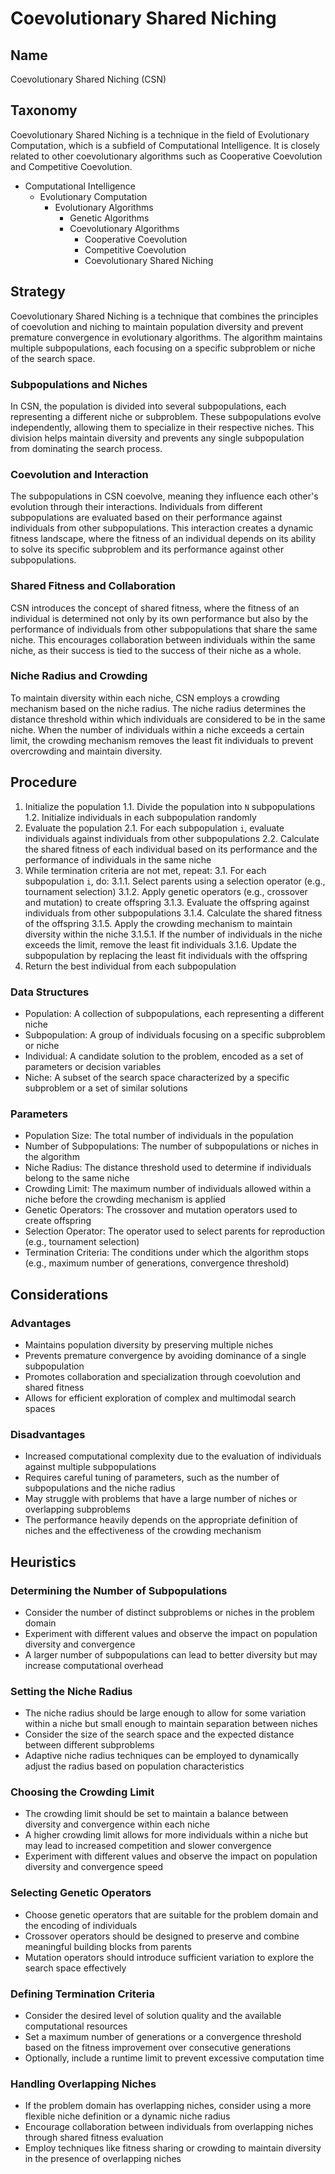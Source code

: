 # Coevolutionary Shared Niching

## Name
Coevolutionary Shared Niching (CSN)

## Taxonomy
Coevolutionary Shared Niching is a technique in the field of Evolutionary Computation, which is a subfield of Computational Intelligence. It is closely related to other coevolutionary algorithms such as Cooperative Coevolution and Competitive Coevolution.

- Computational Intelligence
  - Evolutionary Computation
    - Evolutionary Algorithms
      - Genetic Algorithms
      - Coevolutionary Algorithms
        - Cooperative Coevolution
        - Competitive Coevolution
        - Coevolutionary Shared Niching

## Strategy
Coevolutionary Shared Niching is a technique that combines the principles of coevolution and niching to maintain population diversity and prevent premature convergence in evolutionary algorithms. The algorithm maintains multiple subpopulations, each focusing on a specific subproblem or niche of the search space.

### Subpopulations and Niches
In CSN, the population is divided into several subpopulations, each representing a different niche or subproblem. These subpopulations evolve independently, allowing them to specialize in their respective niches. This division helps maintain diversity and prevents any single subpopulation from dominating the search process.

### Coevolution and Interaction
The subpopulations in CSN coevolve, meaning they influence each other's evolution through their interactions. Individuals from different subpopulations are evaluated based on their performance against individuals from other subpopulations. This interaction creates a dynamic fitness landscape, where the fitness of an individual depends on its ability to solve its specific subproblem and its performance against other subpopulations.

### Shared Fitness and Collaboration
CSN introduces the concept of shared fitness, where the fitness of an individual is determined not only by its own performance but also by the performance of individuals from other subpopulations that share the same niche. This encourages collaboration between individuals within the same niche, as their success is tied to the success of their niche as a whole.

### Niche Radius and Crowding
To maintain diversity within each niche, CSN employs a crowding mechanism based on the niche radius. The niche radius determines the distance threshold within which individuals are considered to be in the same niche. When the number of individuals within a niche exceeds a certain limit, the crowding mechanism removes the least fit individuals to prevent overcrowding and maintain diversity.

## Procedure
1. Initialize the population
   1.1. Divide the population into `N` subpopulations
   1.2. Initialize individuals in each subpopulation randomly
2. Evaluate the population
   2.1. For each subpopulation `i`, evaluate individuals against individuals from other subpopulations
   2.2. Calculate the shared fitness of each individual based on its performance and the performance of individuals in the same niche
3. While termination criteria are not met, repeat:
   3.1. For each subpopulation `i`, do:
       3.1.1. Select parents using a selection operator (e.g., tournament selection)
       3.1.2. Apply genetic operators (e.g., crossover and mutation) to create offspring
       3.1.3. Evaluate the offspring against individuals from other subpopulations
       3.1.4. Calculate the shared fitness of the offspring
       3.1.5. Apply the crowding mechanism to maintain diversity within the niche
             3.1.5.1. If the number of individuals in the niche exceeds the limit, remove the least fit individuals
       3.1.6. Update the subpopulation by replacing the least fit individuals with the offspring
4. Return the best individual from each subpopulation

### Data Structures
- Population: A collection of subpopulations, each representing a different niche
- Subpopulation: A group of individuals focusing on a specific subproblem or niche
- Individual: A candidate solution to the problem, encoded as a set of parameters or decision variables
- Niche: A subset of the search space characterized by a specific subproblem or a set of similar solutions

### Parameters
- Population Size: The total number of individuals in the population
- Number of Subpopulations: The number of subpopulations or niches in the algorithm
- Niche Radius: The distance threshold used to determine if individuals belong to the same niche
- Crowding Limit: The maximum number of individuals allowed within a niche before the crowding mechanism is applied
- Genetic Operators: The crossover and mutation operators used to create offspring
- Selection Operator: The operator used to select parents for reproduction (e.g., tournament selection)
- Termination Criteria: The conditions under which the algorithm stops (e.g., maximum number of generations, convergence threshold)

## Considerations
### Advantages
- Maintains population diversity by preserving multiple niches
- Prevents premature convergence by avoiding dominance of a single subpopulation
- Promotes collaboration and specialization through coevolution and shared fitness
- Allows for efficient exploration of complex and multimodal search spaces

### Disadvantages
- Increased computational complexity due to the evaluation of individuals against multiple subpopulations
- Requires careful tuning of parameters, such as the number of subpopulations and the niche radius
- May struggle with problems that have a large number of niches or overlapping subproblems
- The performance heavily depends on the appropriate definition of niches and the effectiveness of the crowding mechanism

## Heuristics
### Determining the Number of Subpopulations
- Consider the number of distinct subproblems or niches in the problem domain
- Experiment with different values and observe the impact on population diversity and convergence
- A larger number of subpopulations can lead to better diversity but may increase computational overhead

### Setting the Niche Radius
- The niche radius should be large enough to allow for some variation within a niche but small enough to maintain separation between niches
- Consider the size of the search space and the expected distance between different subproblems
- Adaptive niche radius techniques can be employed to dynamically adjust the radius based on population characteristics

### Choosing the Crowding Limit
- The crowding limit should be set to maintain a balance between diversity and convergence within each niche
- A higher crowding limit allows for more individuals within a niche but may lead to increased competition and slower convergence
- Experiment with different values and observe the impact on population diversity and convergence speed

### Selecting Genetic Operators
- Choose genetic operators that are suitable for the problem domain and the encoding of individuals
- Crossover operators should be designed to preserve and combine meaningful building blocks from parents
- Mutation operators should introduce sufficient variation to explore the search space effectively

### Defining Termination Criteria
- Consider the desired level of solution quality and the available computational resources
- Set a maximum number of generations or a convergence threshold based on the fitness improvement over consecutive generations
- Optionally, include a runtime limit to prevent excessive computation time

### Handling Overlapping Niches
- If the problem domain has overlapping niches, consider using a more flexible niche definition or a dynamic niche radius
- Encourage collaboration between individuals from overlapping niches through shared fitness evaluation
- Employ techniques like fitness sharing or crowding to maintain diversity in the presence of overlapping niches
